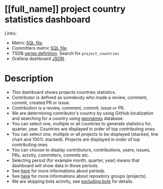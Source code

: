 <h1 id="dashboard-header">[[full_name]] project country statistics dashboard</h1>
<p>Links:</p>
<ul>
<li>Metric <a href="https://github.com/cncf/devstats/blob/master/metrics/all/project_countries.sql" target="_blank">SQL file</a>.</li>
<li>Committers metric <a href="https://github.com/cncf/devstats/blob/master/metrics/all/project_countries_commiters.sql" target="_blank">SQL file</a>.</li>
<li>TSDB <a href="https://github.com/cncf/devstats/blob/master/metrics/all/metrics.yaml" target="_blank">series definition</a>. Search for <code>project_countries</code></li>
<li>Grafana dashboard <a href="https://github.com/cncf/devstats/blob/master/grafana/dashboards/all/project-country-statistics.json" target="_blank">JSON</a>.</li>
</ul>
<h1 id="description">Description</h1>
<ul>
<li>This dashboard shows projects countries statistics.</li>
<li>Contributor is defined as somebody who made a review, comment, commit, created PR or issue.</li>
<li>Contribution is a review, comment, commit, issue or PR.</li>
<li>We are determining contributor's country by using GitHub localization and searching for a country using <a href="http://www.geonames.org" target="_blank">geonames</a> database.</li>
<li>You can select one, multiple or all countries to generate statistics for, quarter, year. Countries are displayed in order of top contributing ones</li>
<li>You can select one, multiple or all projects to be displayed (stacked, line chart and 100% stacked). Projects are displayed in order of top contributing ones</li>
<li>You can choose to display contributors, contributions, users, issues, PRs, actvity, committers, commits etc.</li>
<li>Selecting period (for example month, quarter, year) means that dashboard will show data in those periods.</li>
<li>See <a href="https://github.com/cncf/devstats/blob/master/docs/periods.md" target="_blank">here</a> for more informations about periods.</li>
<li>See <a href="https://github.com/cncf/devstats/blob/master/docs/repository_groups.md" target="_blank">here</a> for more informations about repository groups (projects).</li>
<li>We are skipping bots activity, see <a href="https://github.com/cncf/devstats/blob/master/docs/excluding_bots.md" target="_blank">excluding bots</a> for details.</li>
</ul>

